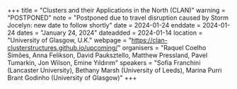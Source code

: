+++
title = "Clusters and their Applications in the North (CLAN)"
warning = "POSTPONED"
note = "Postponed due to travel disruption caused by Storm Jocelyn: new date to follow shortly"
date = 2024-01-24
enddate = 2024-01-24
dates = "January 24, 2024"
dateadded = 2024-01-14
location = "University of Glasgow, U.K."
webpage = "https://clan-clusterstructures.github.io/upcoming/"
organisers = "Raquel Coelho Simões, Anna Felikson, David Pauksztello, Matthew Pressland, Pavel Tumarkin, Jon Wilson, Emine Yıldırım"
speakers = "Sofia Franchini (Lancaster University), Bethany Marsh (University of Leeds), Marina Purri Brant Godinho (University of Glasgow)"
+++
